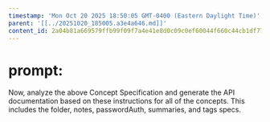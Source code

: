 ```yaml
---
timestamp: 'Mon Oct 20 2025 18:50:05 GMT-0400 (Eastern Daylight Time)'
parent: '[[../20251020_185005.a3e4a646.md]]'
content_id: 2a04b81a669579ffb99f09f7a4e41e8d0c09c0ef60044f660c44cb1df7752e55
---
```


# prompt:

Now, analyze the above Concept Specification and generate the API documentation based on these instructions for all of the concepts.  This includes the folder, notes, passwordAuth, summaries, and tags specs.
